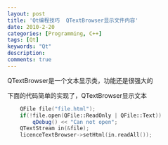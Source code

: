 ```yaml
---
layout: post
title: 'Qt编程技巧  QTextBrowser显示文件内容'
date: 2010-2-20
categories: [Programming, C++]
tags: [Qt]
keywords: "Qt"
description: 
comments: true
---
```

QTextBrowser是一个文本显示类，功能还是很强大的

下面的代码简单的实现了，QTextBrowser显示文本

``` cpp
    QFile file("file.html");
    if(!file.open(QFile::ReadOnly | QFile::Text))
        qDebug() << "Can not open";
    QTextStream in(&file);
    licenceTextBrowser->setHtml(in.readAll());
```
